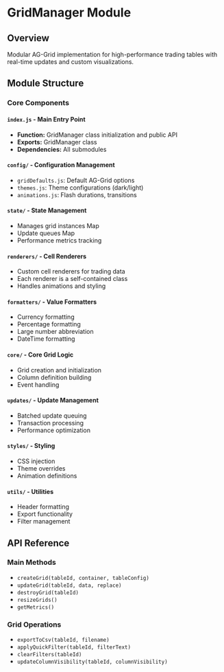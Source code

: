 # GridManager Module

## Overview
Modular AG-Grid implementation for high-performance trading tables with real-time updates and custom visualizations.

## Module Structure

### Core Components

#### `index.js` - Main Entry Point
- **Function:** GridManager class initialization and public API
- **Exports:** GridManager class
- **Dependencies:** All submodules

#### `config/` - Configuration Management
- `gridDefaults.js`: Default AG-Grid options
- `themes.js`: Theme configurations (dark/light)
- `animations.js`: Flash durations, transitions

#### `state/` - State Management
- Manages grid instances Map
- Update queues Map
- Performance metrics tracking

#### `renderers/` - Cell Renderers
- Custom cell renderers for trading data
- Each renderer is a self-contained class
- Handles animations and styling

#### `formatters/` - Value Formatters
- Currency formatting
- Percentage formatting
- Large number abbreviation
- DateTime formatting

#### `core/` - Core Grid Logic
- Grid creation and initialization
- Column definition building
- Event handling

#### `updates/` - Update Management
- Batched update queuing
- Transaction processing
- Performance optimization

#### `styles/` - Styling
- CSS injection
- Theme overrides
- Animation definitions

#### `utils/` - Utilities
- Header formatting
- Export functionality
- Filter management

## API Reference

### Main Methods
- `createGrid(tableId, container, tableConfig)`
- `updateGrid(tableId, data, replace)`
- `destroyGrid(tableId)`
- `resizeGrids()`
- `getMetrics()`

### Grid Operations
- `exportToCsv(tableId, filename)`
- `applyQuickFilter(tableId, filterText)`
- `clearFilters(tableId)`
- `updateColumnVisibility(tableId, columnVisibility)`